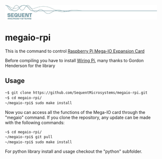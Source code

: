 
[![megaio-rpi](readmeres/sequent.jpg)](https://sequentmicrosystems.com/index.php?route=product/product&path=33&product_id=42l)

# megaio-rpi

This is the command to control [Raspberry Pi Mega-IO Expansion Card](https://sequentmicrosystems.com/index.php?route=product/product&path=33&product_id=42)

Before compiling you have to install [Wiring Pi](http://wiringpi.com/download-and-install/), many thanks to Gordon Henderson for the library

## Usage

```bash
~$ git clone https://github.com/SequentMicrosystems/megaio-rpi.git
~$ cd megaio-rpi/
~/megaio-rpi$ sudo make install
```

Now you can access all the functions of the Mega-IO card through the "megaio" command.
If you clone the repository, any update can be made with the following commands:

```bash
~$ cd megaio-rpi/  
~/megaio-rpi$ git pull
~/megaio-rpi$ sudo make install
```  

For python library install and usage checkout the "python" subfolder.
